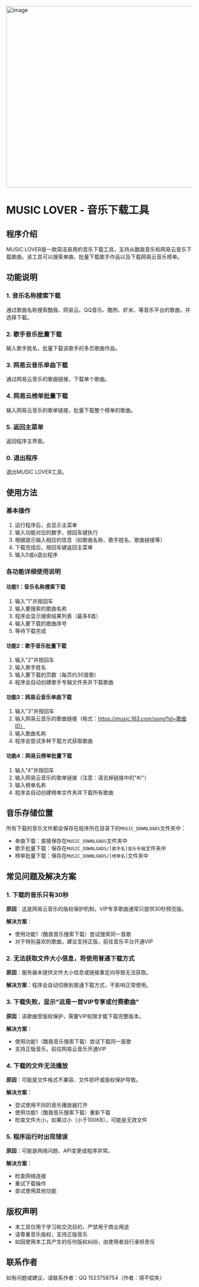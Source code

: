 <img width="982" height="488" alt="image" src="https://github.com/user-attachments/assets/5e8daeb2-98f7-49a2-88d4-5d2770a0e8f4" />


# MUSIC LOVER - 音乐下载工具

## 程序介绍
MUSIC LOVER是一款简洁易用的音乐下载工具，支持从酷我音乐和网易云音乐下载歌曲。该工具可以搜索单曲、批量下载歌手作品以及下载网易云音乐榜单。

## 功能说明

### 1. 音乐名称搜索下载
通过歌曲名称搜索酷我、网易云、QQ音乐、酷狗、虾米、等音乐平台的歌曲，并选择下载。

### 2. 歌手音乐批量下载
输入歌手姓名，批量下载该歌手的多页歌曲作品。

### 3. 网易云音乐单曲下载
通过网易云音乐的歌曲链接，下载单个歌曲。

### 4. 网易云榜单批量下载
输入网易云音乐的歌单链接，批量下载整个榜单的歌曲。

### 5. 返回主菜单
返回程序主界面。

### 0. 退出程序
退出MUSIC LOVER工具。

## 使用方法

### 基本操作
1. 运行程序后，会显示主菜单
2. 输入功能对应的数字，按回车键执行
3. 根据提示输入相应的信息（如歌曲名称、歌手姓名、歌曲链接等）
4. 下载完成后，按回车键返回主菜单
5. 输入0或o退出程序

### 各功能详细使用说明

#### 功能1：音乐名称搜索下载
1. 输入"1"并按回车
2. 输入要搜索的歌曲名称
3. 程序会显示搜索结果列表（最多8首）
4. 输入要下载的歌曲序号
5. 等待下载完成

#### 功能2：歌手音乐批量下载
1. 输入"2"并按回车
2. 输入歌手姓名
3. 输入要下载的页数（每页约30首歌）
4. 程序会自动创建歌手专辑文件夹并下载歌曲

#### 功能3：网易云音乐单曲下载
1. 输入"3"并按回车
2. 输入网易云音乐的歌曲链接（格式：https://music.163.com/song?id=歌曲ID）
3. 输入歌曲名称
4. 程序会尝试多种下载方式获取歌曲

#### 功能4：网易云榜单批量下载
1. 输入"4"并按回车
2. 输入网易云音乐的歌单链接（注意：请去掉链接中的"#/"）
3. 输入榜单名称
4. 程序会自动创建榜单文件夹并下载所有歌曲

## 音乐存储位置
所有下载的音乐文件都会保存在程序所在目录下的`MUSIC_DOWNLOADS`文件夹中：
- 单曲下载：直接保存在`MUSIC_DOWNLOADS`文件夹中
- 歌手批量下载：保存在`MUSIC_DOWNLOADS/[歌手名]音乐专辑`文件夹中
- 榜单批量下载：保存在`MUSIC_DOWNLOADS/[榜单名]`文件夹中

## 常见问题及解决方案

### 1. 下载的音乐只有30秒
**原因**：这是网易云音乐的版权保护机制，VIP专享歌曲通常只提供30秒预览版。

**解决方案**：
- 使用功能1（酷我音乐搜索下载）尝试搜索同一首歌
- 对于特别喜欢的歌曲，建议支持正版，前往音乐平台开通VIP

### 2. 无法获取文件大小信息，将使用普通下载方式
**原因**：服务器未提供文件大小信息或链接重定向导致无法获取。

**解决方案**：程序会自动切换到普通下载方式，不影响正常使用。

### 3. 下载失败，显示"这是一首VIP专享或付费歌曲"
**原因**：该歌曲受版权保护，需要VIP权限才能下载完整版本。

**解决方案**：
- 使用功能1（酷我音乐搜索下载）尝试下载同一首歌
- 支持正版音乐，前往网易云音乐开通VIP

### 4. 下载的文件无法播放
**原因**：可能是文件格式不兼容、文件损坏或版权保护导致。

**解决方案**：
- 尝试使用不同的音乐播放器打开
- 使用功能1（酷我音乐搜索下载）重新下载
- 检查文件大小，如果过小（小于100KB），可能是无效文件

### 5. 程序运行时出现错误
**原因**：可能是网络问题、API变更或程序异常。

**解决方案**：
- 检查网络连接
- 重试下载操作
- 尝试使用其他功能

## 版权声明
- 本工具仅用于学习和交流目的，严禁用于商业用途
- 请尊重音乐版权，支持正版音乐
- 如因使用本工具产生的任何版权纠纷，由使用者自行承担责任

## 联系作者

如有问题或建议，请联系作者：QQ 1523758754（作者：得不偿失）

